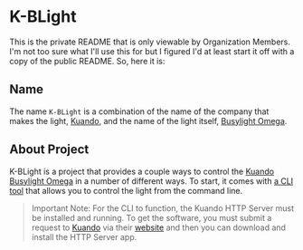 # K-BLight

This is the private README that is only viewable by Organization Members. I'm not too sure what I'll use this for but I figured I'd at least start it off with a copy of the public README. So, here it is:

## Name

The name `K-BLight` is a combination of the name of the company that makes the light, [Kuando][0], and the name of the light itself, [Busylight Omega][1].

## About Project

K-BLight is a project that provides a couple ways to control the [Kuando][0] [Busylight Omega][1] in a number of different ways. To start, it comes with [a CLI tool][3] that allows you to control the light from the command line.

> Important Note: For the CLI to function, the Kuando HTTP Server must be installed and running. To get the software, you must submit a request to [Kuando][0] via their [website][2] and then you can download and install the HTTP Server app.

[0]: https://www.plenom.com
[1]: https://www.plenom.com/products/kuando-busylight-omega
[2]: https://www.plenom.com/downloads/download-software
[3]: https://github.com/K-BLight/CLI

